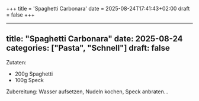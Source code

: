 +++
title = 'Spaghetti Carbonara'
date = 2025-08-24T17:41:43+02:00
draft = false
+++

---
title: "Spaghetti Carbonara"
date: 2025-08-24
categories: ["Pasta", "Schnell"]
draft: false
---
Zutaten:
- 200g Spaghetti
- 100g Speck

Zubereitung:
Wasser aufsetzen, Nudeln kochen, Speck anbraten…


